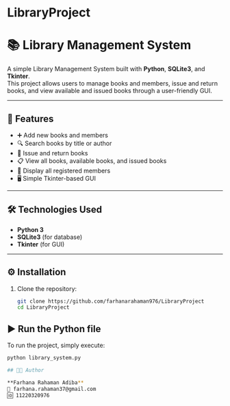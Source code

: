# LibraryProject
# 📚 Library Management System  

A simple Library Management System built with **Python**, **SQLite3**, and **Tkinter**.  
This project allows users to manage books and members, issue and return books, and view available and issued books through a user-friendly GUI.  

---

## 🚀 Features  

- ➕ Add new books and members  
- 🔍 Search books by title or author  
- 📖 Issue and return books  
- 📋 View all books, available books, and issued books  
- 👥 Display all registered members  
- 🖥️ Simple Tkinter-based GUI  

---

## 🛠️ Technologies Used  

- **Python 3**  
- **SQLite3** (for database)  
- **Tkinter** (for GUI)  

---

## ⚙️ Installation  

1. Clone the repository:  
   ```bash
   git clone https://github.com/farhanarahaman976/LibraryProject
   cd LibraryProject
## ▶️ Run the Python file

To run the project, simply execute:

```bash
python library_system.py

## 👩‍💻 Author

**Farhana Rahaman Adiba**  
📧 farhana.rahaman37@gmail.com  
🆔 11220320976   
